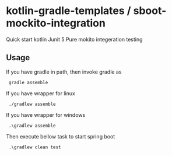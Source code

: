 # kotlin-gradle-templates / sboot-mockito-integration
Quick start kotlin Junit 5 Pure mokito integeration testing

## Usage
If you have gradle in path, then invoke gradle as

     gradle assemble

If you have wrapper for linux

     ./gradlew assemble

If you have wrapper for windows

     .\gradlew assemble

Then execute bellow task to start spring boot

     .\gradlew clean test
